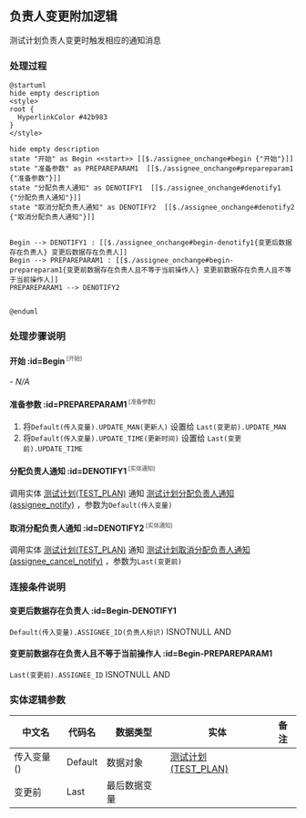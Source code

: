 ## 负责人变更附加逻辑 <!-- {docsify-ignore-all} -->

   测试计划负责人变更时触发相应的通知消息

### 处理过程

```plantuml
@startuml
hide empty description
<style>
root {
  HyperlinkColor #42b983
}
</style>

hide empty description
state "开始" as Begin <<start>> [[$./assignee_onchange#begin {"开始"}]]
state "准备参数" as PREPAREPARAM1  [[$./assignee_onchange#prepareparam1 {"准备参数"}]]
state "分配负责人通知" as DENOTIFY1  [[$./assignee_onchange#denotify1 {"分配负责人通知"}]]
state "取消分配负责人通知" as DENOTIFY2  [[$./assignee_onchange#denotify2 {"取消分配负责人通知"}]]


Begin --> DENOTIFY1 : [[$./assignee_onchange#begin-denotify1{变更后数据存在负责人} 变更后数据存在负责人]]
Begin --> PREPAREPARAM1 : [[$./assignee_onchange#begin-prepareparam1{变更前数据存在负责人且不等于当前操作人} 变更前数据存在负责人且不等于当前操作人]]
PREPAREPARAM1 --> DENOTIFY2


@enduml
```


### 处理步骤说明

#### 开始 :id=Begin<sup class="footnote-symbol"> <font color=gray size=1>[开始]</font></sup>



*- N/A*
#### 准备参数 :id=PREPAREPARAM1<sup class="footnote-symbol"> <font color=gray size=1>[准备参数]</font></sup>



1. 将`Default(传入变量).UPDATE_MAN(更新人)` 设置给  `Last(变更前).UPDATE_MAN`
2. 将`Default(传入变量).UPDATE_TIME(更新时间)` 设置给  `Last(变更前).UPDATE_TIME`

#### 分配负责人通知 :id=DENOTIFY1<sup class="footnote-symbol"> <font color=gray size=1>[实体通知]</font></sup>



调用实体 [测试计划(TEST_PLAN)](module/TestMgmt/test_plan.md) 通知 [测试计划分配负责人通知(assignee_notify)](module/TestMgmt/test_plan/notify/assignee_notify) ，参数为`Default(传入变量)`
#### 取消分配负责人通知 :id=DENOTIFY2<sup class="footnote-symbol"> <font color=gray size=1>[实体通知]</font></sup>



调用实体 [测试计划(TEST_PLAN)](module/TestMgmt/test_plan.md) 通知 [测试计划取消分配负责人通知(assignee_cancel_notify)](module/TestMgmt/test_plan/notify/assignee_cancel_notify) ，参数为`Last(变更前)`

### 连接条件说明
#### 变更后数据存在负责人 :id=Begin-DENOTIFY1

`Default(传入变量).ASSIGNEE_ID(负责人标识)` ISNOTNULL AND 
#### 变更前数据存在负责人且不等于当前操作人 :id=Begin-PREPAREPARAM1

`Last(变更前).ASSIGNEE_ID` ISNOTNULL AND 


### 实体逻辑参数

|    中文名   |    代码名    |  数据类型    |  实体   |备注 |
| --------| --------| -------- | -------- | --------   |
|传入变量(<i class="fa fa-check"/></i>)|Default|数据对象|[测试计划(TEST_PLAN)](module/TestMgmt/test_plan.md)||
|变更前|Last|最后数据变量|||
